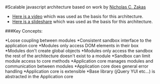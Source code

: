 #Scalable javascript architecture based on work by [Nicholas C. Zakas](http://www.nczonline.net/)

* [Here is a video](http://developer.yahoo.com/yui/theater/video.php?v=zakas-architecture) which was used as the basis for this architecture.
* [Here is a slideshare](http://developer.yahoo.com/yui/theater/video.php?v=zakas-architecture) which was used as the basis for this architecture.

###Key Concepts:

*Loose coupling between modules
*Consistent sandbox interface to the application core
*Modules only access DOM elements in their box
*Modules don't create global objects
*Modules only access the sandbox the rest of the architecture doesn't exist to a module
*Sandbox can limit module access to core methods
*Application core manages modules and communication between modules
*Application core does general error handling
*Application core is extensible
*Base library (jQuery YUI etc...) is abstracted in the Application core